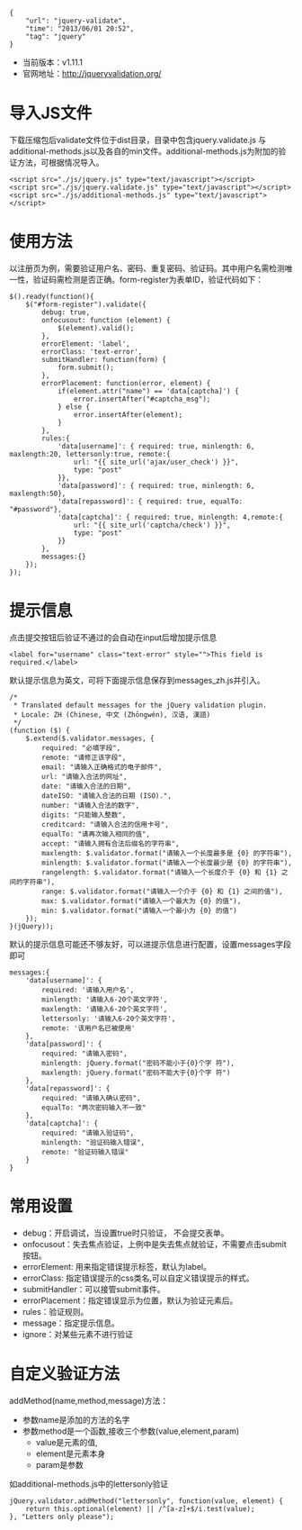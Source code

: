 ```
{
    "url": "jquery-validate",
    "time": "2013/06/01 20:52",
    "tag": "jquery"
}
```

- 当前版本：v1.11.1
- 官网地址：http://jqueryvalidation.org/

# 导入JS文件
下载压缩包后validate文件位于dist目录，目录中包含jquery.validate.js 与 additional-methods.js以及各自的min文件。additional-methods.js为附加的验证方法，可根据情况导入。
```
<script src="./js/jquery.js" type="text/javascript"></script>
<script src="./js/jquery.validate.js" type="text/javascript"></script>
<script src="./js/additional-methods.js" type="text/javascript"></script>
```

# 使用方法
以注册页为例，需要验证用户名、密码、重复密码、验证码。其中用户名需检测唯一性，验证码需检测是否正确。form-register为表单ID，验证代码如下：
```
$().ready(function(){
    $("#form-register").validate({
        debug: true,
        onfocusout: function (element) {
            $(element).valid();
        },
        errorElement: 'label',
        errorClass: 'text-error',
        submitHandler: function(form) {
            form.submit(); 
        },
        errorPlacement: function(error, element) {
            if(element.attr("name") == 'data[captcha]') {
                error.insertAfter("#captcha_msg");
            } else {
                error.insertAfter(element);
            }
        },
        rules:{
            'data[username]': { required: true, minlength: 6, maxlength:20, lettersonly:true, remote:{
                url: "{{ site_url('ajax/user_check') }}",
                type: "post"
            }},
            'data[password]': { required: true, minlength: 6, maxlength:50},
            'data[repassword]': { required: true, equalTo: "#password"},
            'data[captcha]': { required: true, minlength: 4,remote:{
                url: "{{ site_url('captcha/check') }}",
                type: "post"
            }}
        },
        messages:{}
    });
});
```

# 提示信息
点击提交按钮后验证不通过的会自动在input后增加提示信息
```
<label for="username" class="text-error" style="">This field is required.</label>
```
默认提示信息为英文，可将下面提示信息保存到messages_zh.js并引入。
```
/*
 * Translated default messages for the jQuery validation plugin.
 * Locale: ZH (Chinese, 中文 (Zhōngwén), 汉语, 漢語)
 */
(function ($) {
    $.extend($.validator.messages, {
        required: "必填字段",
        remote: "请修正该字段",
        email: "请输入正确格式的电子邮件",
        url: "请输入合法的网址",
        date: "请输入合法的日期",
        dateISO: "请输入合法的日期 (ISO).",
        number: "请输入合法的数字",
        digits: "只能输入整数",
        creditcard: "请输入合法的信用卡号",
        equalTo: "请再次输入相同的值",
        accept: "请输入拥有合法后缀名的字符串",
        maxlength: $.validator.format("请输入一个长度最多是 {0} 的字符串"),
        minlength: $.validator.format("请输入一个长度最少是 {0} 的字符串"),
        rangelength: $.validator.format("请输入一个长度介于 {0} 和 {1} 之间的字符串"),
        range: $.validator.format("请输入一个介于 {0} 和 {1} 之间的值"),
        max: $.validator.format("请输入一个最大为 {0} 的值"),
        min: $.validator.format("请输入一个最小为 {0} 的值")
    });
}(jQuery));
```
默认的提示信息可能还不够友好，可以进提示信息进行配置，设置messages字段即可
```
messages:{
    'data[username]': {
        required: '请输入用户名',
        minlength: '请输入6-20个英文字符',
        maxlength: '请输入6-20个英文字符',
        lettersonly: '请输入6-20个英文字符',
        remote: '该用户名已被使用'
    },
    'data[password]': {
        required: "请输入密码",
        minlength: jQuery.format("密码不能小于{0}个字 符"),
        maxlength: jQuery.format("密码不能大于{0}个字 符")
    },
    'data[repassword]': {
        required: "请输入确认密码",
        equalTo: "两次密码输入不一致"
    },
    'data[captcha]': {
        required: "请输入验证码",
        minlength: "验证码输入错误",
        remote: "验证码输入错误"
    }
}
```

# 常用设置
- debug：开启调试，当设置true时只验证， 不会提交表单。
- onfocusout：失去焦点验证，上例中是失去焦点就验证，不需要点击submit按钮。
- errorElement: 用来指定错误提示标签，默认为label。
- errorClass: 指定错误提示的css类名,可以自定义错误提示的样式。
- submitHandler：可以接管submit事件。
- errorPlacement：指定错误显示为位置，默认为验证元素后。
- rules：验证规则。
- message：指定提示信息。
- ignore：对某些元素不进行验证

# 自定义验证方法
addMethod(name,method,message)方法：

- 参数name是添加的方法的名字
- 参数method是一个函数,接收三个参数(value,element,param)
    - value是元素的值,
    - element是元素本身
    - param是参数

如additional-methods.js中的lettersonly验证
```
jQuery.validator.addMethod("lettersonly", function(value, element) {
    return this.optional(element) || /^[a-z]+$/i.test(value);
}, "Letters only please");
```